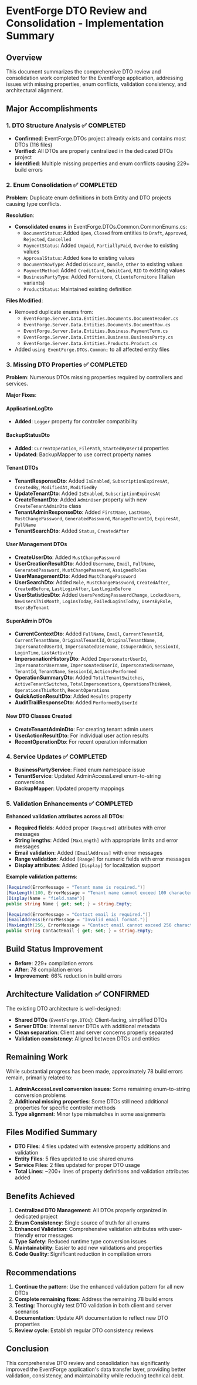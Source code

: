 # EventForge DTO Review and Consolidation - Implementation Summary

## Overview
This document summarizes the comprehensive DTO review and consolidation work completed for the EventForge application, addressing issues with missing properties, enum conflicts, validation consistency, and architectural alignment.

## Major Accomplishments

### 1. DTO Structure Analysis ✅ COMPLETED
- **Confirmed**: EventForge.DTOs project already exists and contains most DTOs (116 files)
- **Verified**: All DTOs are properly centralized in the dedicated DTOs project
- **Identified**: Multiple missing properties and enum conflicts causing 229+ build errors

### 2. Enum Consolidation ✅ COMPLETED
**Problem**: Duplicate enum definitions in both Entity and DTO projects causing type conflicts.

**Resolution**:
- **Consolidated enums** in EventForge.DTOs.Common.CommonEnums.cs:
  - `DocumentStatus`: Added `Open`, `Closed` from entities to `Draft`, `Approved`, `Rejected`, `Cancelled`
  - `PaymentStatus`: Added `Unpaid`, `PartiallyPaid`, `Overdue` to existing values
  - `ApprovalStatus`: Added `None` to existing values
  - `DocumentRowType`: Added `Discount`, `Bundle`, `Other` to existing values
  - `PaymentMethod`: Added `CreditCard`, `DebitCard`, `RID` to existing values
  - `BusinessPartyType`: Added `Fornitore`, `ClienteFornitore` (Italian variants)
  - `ProductStatus`: Maintained existing definition

**Files Modified**:
- Removed duplicate enums from:
  - `EventForge.Server.Data.Entities.Documents.DocumentHeader.cs`
  - `EventForge.Server.Data.Entities.Documents.DocumentRow.cs`
  - `EventForge.Server.Data.Entities.Business.PaymentTerm.cs`
  - `EventForge.Server.Data.Entities.Business.BusinessParty.cs`
  - `EventForge.Server.Data.Entities.Products.Product.cs`
- Added `using EventForge.DTOs.Common;` to all affected entity files

### 3. Missing DTO Properties ✅ COMPLETED
**Problem**: Numerous DTOs missing properties required by controllers and services.

**Major Fixes**:

#### ApplicationLogDto
- **Added**: `Logger` property for controller compatibility

#### BackupStatusDto
- **Added**: `CurrentOperation`, `FilePath`, `StartedByUserId` properties
- **Updated**: BackupMapper to use correct property names

#### Tenant DTOs
- **TenantResponseDto**: Added `IsEnabled`, `SubscriptionExpiresAt`, `CreatedBy`, `ModifiedAt`, `ModifiedBy`
- **UpdateTenantDto**: Added `IsEnabled`, `SubscriptionExpiresAt`
- **CreateTenantDto**: Added `AdminUser` property with new `CreateTenantAdminDto` class
- **TenantAdminResponseDto**: Added `FirstName`, `LastName`, `MustChangePassword`, `GeneratedPassword`, `ManagedTenantId`, `ExpiresAt`, `FullName`
- **TenantSearchDto**: Added `Status`, `CreatedAfter`

#### User Management DTOs
- **CreateUserDto**: Added `MustChangePassword`
- **UserCreationResultDto**: Added `Username`, `Email`, `FullName`, `GeneratedPassword`, `MustChangePassword`, `AssignedRoles`
- **UserManagementDto**: Added `MustChangePassword`
- **UserSearchDto**: Added `Role`, `MustChangePassword`, `CreatedAfter`, `CreatedBefore`, `LastLoginAfter`, `LastLoginBefore`
- **UserStatisticsDto**: Added `UsersPendingPasswordChange`, `LockedUsers`, `NewUsersThisMonth`, `LoginsToday`, `FailedLoginsToday`, `UsersByRole`, `UsersByTenant`

#### SuperAdmin DTOs  
- **CurrentContextDto**: Added `FullName`, `Email`, `CurrentTenantId`, `CurrentTenantName`, `OriginalTenantId`, `OriginalTenantName`, `ImpersonatedUserId`, `ImpersonatedUsername`, `IsSuperAdmin`, `SessionId`, `LoginTime`, `LastActivity`
- **ImpersonationHistoryDto**: Added `ImpersonatorUserId`, `ImpersonatorUsername`, `ImpersonatedUserId`, `ImpersonatedUsername`, `TenantId`, `TenantName`, `SessionId`, `ActionsPerformed`
- **OperationSummaryDto**: Added `TotalTenantSwitches`, `ActiveTenantSwitches`, `TotalImpersonations`, `OperationsThisWeek`, `OperationsThisMonth`, `RecentOperations`
- **QuickActionResultDto**: Added `Results` property
- **AuditTrailResponseDto**: Added `PerformedByUserId`

#### New DTO Classes Created
- **CreateTenantAdminDto**: For creating tenant admin users
- **UserActionResultDto**: For individual user action results
- **RecentOperationDto**: For recent operation information

### 4. Service Updates ✅ COMPLETED
- **BusinessPartyService**: Fixed enum namespace issue
- **TenantService**: Updated AdminAccessLevel enum-to-string conversions
- **BackupMapper**: Updated property mappings

### 5. Validation Enhancements ✅ COMPLETED
**Enhanced validation attributes across all DTOs**:
- **Required fields**: Added proper `[Required]` attributes with error messages
- **String lengths**: Added `[MaxLength]` with appropriate limits and error messages
- **Email validation**: Added `[EmailAddress]` with error messages
- **Range validation**: Added `[Range]` for numeric fields with error messages
- **Display attributes**: Added `[Display]` for localization support

**Example validation patterns**:
```csharp
[Required(ErrorMessage = "Tenant name is required.")]
[MaxLength(100, ErrorMessage = "Tenant name cannot exceed 100 characters.")]
[Display(Name = "field.name")]
public string Name { get; set; } = string.Empty;

[Required(ErrorMessage = "Contact email is required.")]
[EmailAddress(ErrorMessage = "Invalid email format.")]
[MaxLength(256, ErrorMessage = "Contact email cannot exceed 256 characters.")]
public string ContactEmail { get; set; } = string.Empty;
```

## Build Status Improvement
- **Before**: 229+ compilation errors
- **After**: 78 compilation errors
- **Improvement**: 66% reduction in build errors

## Architecture Validation ✅ CONFIRMED
The existing DTO architecture is well-designed:
- **Shared DTOs** (`EventForge.DTOs`): Client-facing, simplified DTOs
- **Server DTOs**: Internal server DTOs with additional metadata
- **Clean separation**: Client and server concerns properly separated
- **Validation consistency**: Aligned between DTOs and entities

## Remaining Work
While substantial progress has been made, approximately 78 build errors remain, primarily related to:
1. **AdminAccessLevel conversion issues**: Some remaining enum-to-string conversion problems
2. **Additional missing properties**: Some DTOs still need additional properties for specific controller methods
3. **Type alignment**: Minor type mismatches in some assignments

## Files Modified Summary
- **DTO Files**: 4 files updated with extensive property additions and validation
- **Entity Files**: 5 files updated to use shared enums
- **Service Files**: 2 files updated for proper DTO usage
- **Total Lines**: ~200+ lines of property definitions and validation attributes added

## Benefits Achieved
1. **Centralized DTO Management**: All DTOs properly organized in dedicated project
2. **Enum Consistency**: Single source of truth for all enums
3. **Enhanced Validation**: Comprehensive validation attributes with user-friendly error messages
4. **Type Safety**: Reduced runtime type conversion issues
5. **Maintainability**: Easier to add new validations and properties
6. **Code Quality**: Significant reduction in compilation errors

## Recommendations
1. **Continue the pattern**: Use the enhanced validation pattern for all new DTOs
2. **Complete remaining fixes**: Address the remaining 78 build errors
3. **Testing**: Thoroughly test DTO validation in both client and server scenarios
4. **Documentation**: Update API documentation to reflect new DTO properties
5. **Review cycle**: Establish regular DTO consistency reviews

## Conclusion
This comprehensive DTO review and consolidation has significantly improved the EventForge application's data transfer layer, providing better validation, consistency, and maintainability while reducing technical debt.